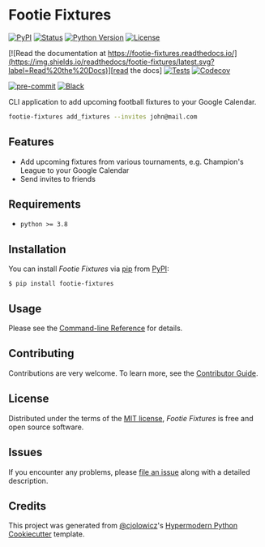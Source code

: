 # Footie Fixtures

[![PyPI](https://img.shields.io/pypi/v/footie-fixtures.svg)][pypi_]
[![Status](https://img.shields.io/pypi/status/footie-fixtures.svg)][status]
[![Python Version](https://img.shields.io/pypi/pyversions/footie-fixtures)][python version]
[![License](https://img.shields.io/pypi/l/footie-fixtures)][license]

[![Read the documentation at https://footie-fixtures.readthedocs.io/](https://img.shields.io/readthedocs/footie-fixtures/latest.svg?label=Read%20the%20Docs)][read the docs]
[![Tests](https://github.com/dbatten5/footie-fixtures/workflows/Tests/badge.svg)][tests]
[![Codecov](https://codecov.io/gh/dbatten5/footie-fixtures/branch/main/graph/badge.svg)][codecov]

[![pre-commit](https://img.shields.io/badge/pre--commit-enabled-brightgreen?logo=pre-commit&logoColor=white)][pre-commit]
[![Black](https://img.shields.io/badge/code%20style-black-000000.svg)][black]

[pypi_]: https://pypi.org/project/footie-fixtures/
[status]: https://pypi.org/project/footie-fixtures/
[python version]: https://pypi.org/project/footie-fixtures
[read the docs]: https://footie-fixtures.readthedocs.io/
[tests]: https://github.com/dbatten5/footie-fixtures/actions?workflow=Tests
[codecov]: https://app.codecov.io/gh/dbatten5/footie-fixtures
[pre-commit]: https://github.com/pre-commit/pre-commit
[black]: https://github.com/psf/black

CLI application to add upcoming football fixtures to your Google Calendar.

```bash
footie-fixtures add_fixtures --invites john@mail.com
```

## Features

- Add upcoming fixtures from various tournaments, e.g. Champion's League to your
  Google Calendar
- Send invites to friends

## Requirements

- `python >= 3.8`

## Installation

You can install _Footie Fixtures_ via [pip] from [PyPI]:

```console
$ pip install footie-fixtures
```

## Usage

Please see the [Command-line Reference] for details.

## Contributing

Contributions are very welcome.
To learn more, see the [Contributor Guide].

## License

Distributed under the terms of the [MIT license][license],
_Footie Fixtures_ is free and open source software.

## Issues

If you encounter any problems,
please [file an issue] along with a detailed description.

## Credits

This project was generated from [@cjolowicz]'s [Hypermodern Python Cookiecutter] template.

[@cjolowicz]: https://github.com/cjolowicz
[pypi]: https://pypi.org/
[hypermodern python cookiecutter]: https://github.com/cjolowicz/cookiecutter-hypermodern-python
[file an issue]: https://github.com/dbatten5/footie-fixtures/issues
[pip]: https://pip.pypa.io/

<!-- github-only -->

[license]: https://github.com/dbatten5/footie-fixtures/blob/main/LICENSE
[contributor guide]: https://github.com/dbatten5/footie-fixtures/blob/main/CONTRIBUTING.md
[command-line reference]: https://footie-fixtures.readthedocs.io/en/latest/usage.html
